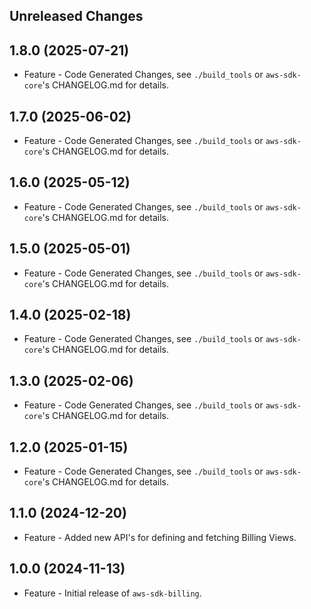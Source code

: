Unreleased Changes
------------------

1.8.0 (2025-07-21)
------------------

* Feature - Code Generated Changes, see `./build_tools` or `aws-sdk-core`'s CHANGELOG.md for details.

1.7.0 (2025-06-02)
------------------

* Feature - Code Generated Changes, see `./build_tools` or `aws-sdk-core`'s CHANGELOG.md for details.

1.6.0 (2025-05-12)
------------------

* Feature - Code Generated Changes, see `./build_tools` or `aws-sdk-core`'s CHANGELOG.md for details.

1.5.0 (2025-05-01)
------------------

* Feature - Code Generated Changes, see `./build_tools` or `aws-sdk-core`'s CHANGELOG.md for details.

1.4.0 (2025-02-18)
------------------

* Feature - Code Generated Changes, see `./build_tools` or `aws-sdk-core`'s CHANGELOG.md for details.

1.3.0 (2025-02-06)
------------------

* Feature - Code Generated Changes, see `./build_tools` or `aws-sdk-core`'s CHANGELOG.md for details.

1.2.0 (2025-01-15)
------------------

* Feature - Code Generated Changes, see `./build_tools` or `aws-sdk-core`'s CHANGELOG.md for details.

1.1.0 (2024-12-20)
------------------

* Feature - Added new API's for defining and fetching Billing Views.

1.0.0 (2024-11-13)
------------------

* Feature - Initial release of `aws-sdk-billing`.

